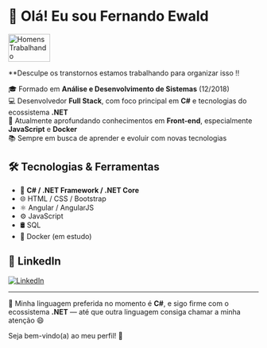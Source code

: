 # 👋 Olá! Eu sou Fernando Ewald
<img src="https://i.poweredtemplates.com/i/cl/00/510/ppt_animation_332.gif" width="84" height="56" alt="Homens Trabalhando"> 

**Desculpe os transtornos estamos trabalhando para organizar isso !!

🎓 Formado em **Análise e Desenvolvimento de Sistemas** (12/2018)  
💻 Desenvolvedor **Full Stack**, com foco principal em **C#** e tecnologias do ecossistema **.NET**  
🚀 Atualmente aprofundando conhecimentos em **Front-end**, especialmente **JavaScript** e **Docker**  
📚 Sempre em busca de aprender e evoluir com novas tecnologias  

## 🛠️ Tecnologias & Ferramentas

- 💙 **C# / .NET Framework / .NET Core**
- 🌐 HTML / CSS / Bootstrap
- ⚛️ Angular / AngularJS
- ⚙️ JavaScript
- 🛢️ SQL
- 🐳 Docker (em estudo)

## 💼 LinkedIn

[![LinkedIn](https://img.shields.io/badge/-Fernando%20Ewald-0077B5?style=flat-square&logo=Linkedin&logoColor=white&link=https://www.linkedin.com/in/fernando-ewald/)](https://www.linkedin.com/in/fernando-ewald/)

---

🧠 Minha linguagem preferida no momento é **C#**, e sigo firme com o ecossistema **.NET** — até que outra linguagem consiga chamar a minha atenção 😄

Seja bem-vindo(a) ao meu perfil! 🚀

